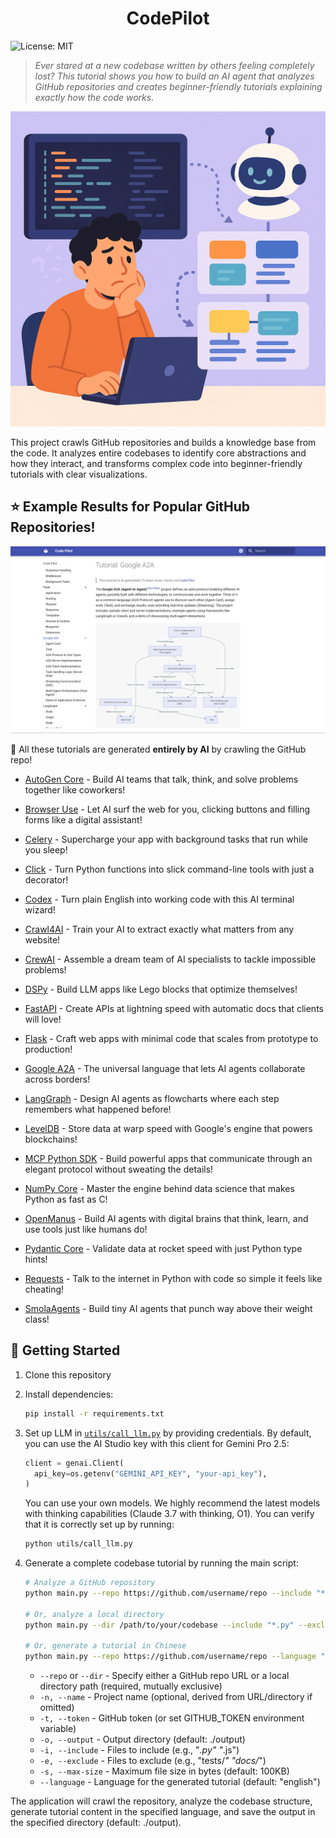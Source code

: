 <h1 align="center">CodePilot</h1>

![License: MIT](https://img.shields.io/badge/License-MIT-yellow.svg)

> *Ever stared at a new codebase written by others feeling completely lost? This tutorial shows you how to build an AI agent that analyzes GitHub repositories and creates beginner-friendly tutorials explaining exactly how the code works.*

<p align="center">
  <img
    src="./assets/banner.png" width="800"
  />
</p>

This project crawls GitHub repositories and builds a knowledge base from the code. It analyzes entire codebases to identify core abstractions and how they interact, and transforms complex code into beginner-friendly tutorials with clear visualizations.

## ⭐ Example Results for Popular GitHub Repositories!

<p align="center">
    <img
      src="./assets/example.png" width="600"
    />
</p>

🤯 All these tutorials are generated **entirely by AI** by crawling the GitHub repo!

- [AutoGen Core](./docs/AutoGenCore/index.md) - Build AI teams that talk, think, and solve problems together like coworkers!

- [Browser Use](./docs/BrowserUse/index.md) - Let AI surf the web for you, clicking buttons and filling forms like a digital assistant!

- [Celery](./docs/Celery/index.md) - Supercharge your app with background tasks that run while you sleep!

- [Click](./docs/Click/index.md) - Turn Python functions into slick command-line tools with just a decorator!

- [Codex](./docs/Codex/index.md) - Turn plain English into working code with this AI terminal wizard!

- [Crawl4AI](./docs/Crawl4AI/index.md) - Train your AI to extract exactly what matters from any website!

- [CrewAI](./docs/CrewAI/index.md) - Assemble a dream team of AI specialists to tackle impossible problems!

- [DSPy](./docs/DSPy/index.md) - Build LLM apps like Lego blocks that optimize themselves!

- [FastAPI](./docs/FastAPI/index.md) - Create APIs at lightning speed with automatic docs that clients will love!

- [Flask](./docs/Flask/index.md) - Craft web apps with minimal code that scales from prototype to production!

- [Google A2A](./docs/GoogleA2A/index.md) - The universal language that lets AI agents collaborate across borders!

- [LangGraph](./docs/LangGraph/index.md) - Design AI agents as flowcharts where each step remembers what happened before!

- [LevelDB](./docs/LevelDB/index.md) - Store data at warp speed with Google's engine that powers blockchains!

- [MCP Python SDK](./docs/MCPPythonSDK/index.md) - Build powerful apps that communicate through an elegant protocol without sweating the details!

- [NumPy Core](./docs/NumPyCore/index.md) - Master the engine behind data science that makes Python as fast as C!

- [OpenManus](./docs/OpenManus/index.md) - Build AI agents with digital brains that think, learn, and use tools just like humans do!

- [Pydantic Core](./docs/PydanticCore/index.md) - Validate data at rocket speed with just Python type hints!

- [Requests](./docs/Requests/index.md) - Talk to the internet in Python with code so simple it feels like cheating!

- [SmolaAgents](./docs/SmolaAgents/index.md) - Build tiny AI agents that punch way above their weight class!

## 🚀 Getting Started

1. Clone this repository

2. Install dependencies:
   ```bash
   pip install -r requirements.txt
   ```

3. Set up LLM in [`utils/call_llm.py`](./utils/call_llm.py) by providing credentials. By default, you can use the AI Studio key with this client for Gemini Pro 2.5:

   ```python
   client = genai.Client(
     api_key=os.getenv("GEMINI_API_KEY", "your-api_key"),
   )
   ```

   You can use your own models. We highly recommend the latest models with thinking capabilities (Claude 3.7 with thinking, O1). You can verify that it is correctly set up by running:
   ```bash
   python utils/call_llm.py
   ```

4. Generate a complete codebase tutorial by running the main script:
    ```bash
    # Analyze a GitHub repository
    python main.py --repo https://github.com/username/repo --include "*.py" "*.js" --exclude "tests/*" --max-size 50000

    # Or, analyze a local directory
    python main.py --dir /path/to/your/codebase --include "*.py" --exclude "*test*"

    # Or, generate a tutorial in Chinese
    python main.py --repo https://github.com/username/repo --language "Chinese"
    ```

    - `--repo` or `--dir` - Specify either a GitHub repo URL or a local directory path (required, mutually exclusive)
    - `-n, --name` - Project name (optional, derived from URL/directory if omitted)
    - `-t, --token` - GitHub token (or set GITHUB_TOKEN environment variable)
    - `-o, --output` - Output directory (default: ./output)
    - `-i, --include` - Files to include (e.g., "*.py" "*.js")
    - `-e, --exclude` - Files to exclude (e.g., "tests/*" "docs/*")
    - `-s, --max-size` - Maximum file size in bytes (default: 100KB)
    - `--language` - Language for the generated tutorial (default: "english")

The application will crawl the repository, analyze the codebase structure, generate tutorial content in the specified language, and save the output in the specified directory (default: ./output).

